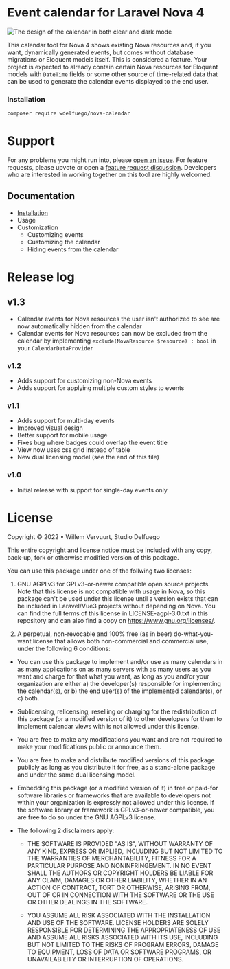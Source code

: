 # Event calendar for Laravel Nova 4

![The design of the calendar in both clear and dark mode](https://github.com/wdelfuego/nova-calendar/blob/main/resources/doc/screenshot.jpg?raw=true)

This calendar tool for Nova 4 shows existing Nova resources and, if you want, dynamically generated events, but comes without database migrations or Eloquent models itself. This is considered a feature. Your project is expected to already contain certain Nova resources for Eloquent models with `DateTime` fields or some other source of time-related data that can be used to generate the calendar events displayed to the end user.

###  Installation
```sh
composer require wdelfuego/nova-calendar
```

# Support
For any problems you might run into, please [open an issue](https://github.com/wdelfuego/nova-calendar/issues). For feature requests, please upvote or open a [feature request discussion](https://github.com/wdelfuego/nova-calendar/discussions/categories/ideas-feature-requests). Developers who are interested in working together on this tool are highly welcomed.


## Documentation

- [Installation](/nova-calendar/installation.html)
- Usage
- Customization
  - Customizing events
  - Customizing the calendar
  - Hiding events from the calendar

# Release log
## v1.3
- Calendar events for Nova resources the user isn't authorized to see are now automatically hidden from the calendar
- Calendar events for Nova resources can now be excluded from the calendar by implementing `exclude(NovaResource $resource) : bool` in your `CalendarDataProvider`

### v1.2
- Adds support for customizing non-Nova events
- Adds support for applying multiple custom styles to events

### v1.1
- Adds support for multi-day events
- Improved visual design
- Better support for mobile usage
- Fixes bug where badges could overlap the event title
- View now uses css grid instead of table
- New dual licensing model (see the end of this file)

### v1.0
- Initial release with support for single-day events only


# License
Copyright © 2022 • Willem Vervuurt, Studio Delfuego

This entire copyright and license notice must be included with any copy, back-up, 
fork or otherwise modified version of this package.

You can use this package under one of the follwing two licenses:

1. GNU AGPLv3 for GPLv3-or-newer compatible open source projects. Note that this license 
   is not compatible with usage in Nova, so this package can't be used under this license
   until a version exists that can be included in Laravel/Vue3 projects without 
   depending on Nova. You can find the full terms of this license in LICENSE-agpl-3.0.txt 
   in this repository and can also find a copy on https://www.gnu.org/licenses/.
    
2. A perpetual, non-revocable and 100% free (as in beer) do-what-you-want license 
   that allows both non-commercial and commercial use, under the following 6 conditions:
   
  - You can use this package to implement and/or use as many calendars in as many 
    applications on as many servers with as many users as you want and charge for 
    that what you want, as long as you and/or your organization are either
      a) the developer(s) responsible for implementing the calendar(s), or
      b) the end user(s) of the implemented calendar(s), or
      c) both.
    
  - Sublicensing, relicensing, reselling or charging for the redistribution of this 
    package (or a modified version of it) to other developers for them to implement 
    calendar views with is not allowed under this license.
    
  - You are free to make any modifications you want and are not required to make 
    your modifications public or announce them.
    
  - You are free to make and distribute modified versions of this package publicly 
    as long as you distribute it for free, as a stand-alone package and under the 
    same dual licensing model. 
    
  - Embedding this package (or a modified version of it) in free or paid-for software
    libraries or frameworks that are available to developers not within your 
    organization is expressly not allowed under this license. If the software library
    or framework is GPLv3-or-newer compatible, you are free to do so under the 
    GNU AGPLv3 license.
    
  - The following 2 disclaimers apply:

	  - THE SOFTWARE IS PROVIDED "AS IS", WITHOUT WARRANTY OF ANY KIND, EXPRESS OR 
      IMPLIED, INCLUDING BUT NOT LIMITED TO THE WARRANTIES OF MERCHANTABILITY, 
      FITNESS FOR A PARTICULAR PURPOSE AND NONINFRINGEMENT. IN NO EVENT SHALL 
      THE AUTHORS OR COPYRIGHT HOLDERS BE LIABLE FOR ANY CLAIM, DAMAGES OR OTHER 
      LIABILITY, WHETHER IN AN ACTION OF CONTRACT, TORT OR OTHERWISE, ARISING FROM, 
      OUT OF OR IN CONNECTION WITH THE SOFTWARE OR THE USE OR OTHER DEALINGS IN 
      THE SOFTWARE.
      
    - YOU ASSUME ALL RISK ASSOCIATED WITH THE INSTALLATION AND USE OF THE SOFTWARE. 
      LICENSE HOLDERS ARE SOLELY RESPONSIBLE FOR DETERMINING THE APPROPRIATENESS OF 
      USE AND ASSUME ALL RISKS ASSOCIATED WITH ITS USE, INCLUDING BUT NOT LIMITED TO
      THE RISKS OF PROGRAM ERRORS, DAMAGE TO EQUIPMENT, LOSS OF DATA OR SOFTWARE 
      PROGRAMS, OR UNAVAILABILITY OR INTERRUPTION OF OPERATIONS.

